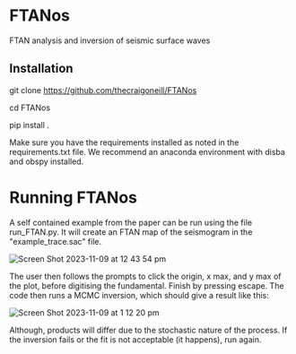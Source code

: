 # FTANos
FTAN analysis and inversion of seismic surface waves

## Installation

git clone https://github.com/thecraigoneill/FTANos

cd FTANos

pip install .


Make sure you have the requirements installed as noted in the requirements.txt file. We recommend an anaconda environment with disba and obspy installed. 

# Running FTANos
A self contained example from the paper can be run using the file run_FTAN.py.
It will create an FTAN map of the seismogram in the "example_trace.sac" file.

![Screen Shot 2023-11-09 at 12 43 54 pm](https://github.com/thecraigoneill/FTANos/assets/30849698/9c095fdd-d15f-4bc0-8d7f-5efd36552e2a)

The user then follows the prompts to click the origin, x max, and y max of the plot, before digitising the fundamental. Finish by pressing escape. 
The code then runs a MCMC inversion, which should give a result like this:

![Screen Shot 2023-11-09 at 1 12 20 pm](https://github.com/thecraigoneill/FTANos/assets/30849698/118a8c7f-c68b-44eb-8c6f-7e38f06c48d2)


Although, products will differ due to the stochastic nature of the process. If the inversion fails or the fit is not acceptable (it happens), run again.



